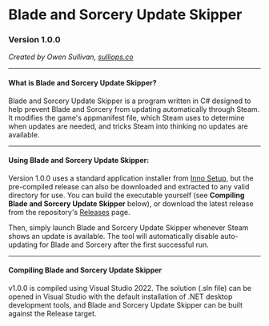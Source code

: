 # Blade and Sorcery Update Skipper

### Version 1.0.0

*Created by Owen Sullivan, [sulliops.co](https://sulliops.co)*

----

#### What is Blade and Sorcery Update Skipper?

Blade and Sorcery Update Skipper is a program written in C# designed to help prevent Blade and Sorcery from updating automatically through Steam. It modifies the game's appmanifest file, which Steam uses to determine when updates are needed, and tricks Steam into thinking no updates are available.

----

#### Using Blade and Sorcery Update Skipper:

Version 1.0.0 uses a standard application installer from [Inno Setup](https://jrsoftware.org/isinfo.php), but the pre-compiled release can also be downloaded and extracted to any valid directory for use. You can build the executable yourself (see **Compiling Blade and Sorcery Update Skipper** below), or download the latest release from the repository's [Releases](https://github.com/sulliops/BladeAndSorceryUpdateSkipper/releases) page.

Then, simply launch Blade and Sorcery Update Skipper whenever Steam shows an update is available. The tool will automatically disable auto-updating for Blade and Sorcery after the first successful run.

----

#### Compiling Blade and Sorcery Update Skipper

v1.0.0 is compiled using Visual Studio 2022. The solution (.sln file) can be opened in Visual Studio with the default installation of .NET desktop development tools, and Blade and Sorcery Update Skipper can be built against the Release target.
